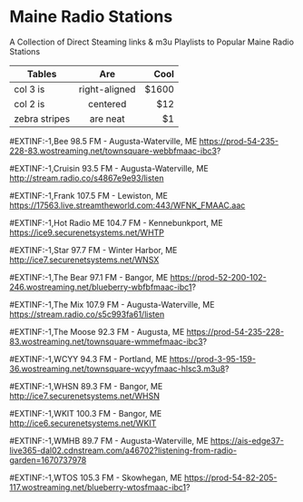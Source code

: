 # Maine Radio Stations
A Collection of Direct Steaming links & m3u Playlists to Popular Maine Radio Stations


| Tables        | Are           | Cool  |
| ------------- |:-------------:| -----:|
| col 3 is      | right-aligned | $1600 |
| col 2 is      | centered      |   $12 |
| zebra stripes | are neat      |    $1 |

#EXTINF:-1,Bee 98.5 FM - Augusta-Waterville, ME
https://prod-54-235-228-83.wostreaming.net/townsquare-webbfmaac-ibc3?

#EXTINF:-1,Cruisin 93.5 FM - Augusta-Waterville, ME
http://stream.radio.co/s4867e9e93/listen

#EXTINF:-1,Frank 107.5 FM - Lewiston, ME
https://17563.live.streamtheworld.com:443/WFNK_FMAAC.aac

#EXTINF:-1,Hot Radio ME 104.7 FM - Kennebunkport, ME
https://ice9.securenetsystems.net/WHTP

#EXTINF:-1,Star 97.7 FM - Winter Harbor, ME
http://ice7.securenetsystems.net/WNSX

#EXTINF:-1,The Bear 97.1 FM - Bangor, ME
https://prod-52-200-102-246.wostreaming.net/blueberry-wbfbfmaac-ibc1?

#EXTINF:-1,The Mix 107.9 FM - Augusta-Waterville, ME
https://stream.radio.co/s5c993fa61/listen

#EXTINF:-1,The Moose 92.3 FM - Augusta, ME
https://prod-54-235-228-83.wostreaming.net/townsquare-wmmefmaac-ibc3?

#EXTINF:-1,WCYY 94.3 FM - Portland, ME
https://prod-3-95-159-36.wostreaming.net/townsquare-wcyyfmaac-hlsc3.m3u8?

#EXTINF:-1,WHSN 89.3 FM - Bangor, ME
http://ice7.securenetsystems.net/WHSN

#EXTINF:-1,WKIT 100.3 FM - Bangor, ME
http://ice6.securenetsystems.net/WKIT

#EXTINF:-1,WMHB 89.7 FM - Augusta-Waterville, ME
https://ais-edge37-live365-dal02.cdnstream.com/a46702?listening-from-radio-garden=1670737978

#EXTINF:-1,WTOS 105.3 FM - Skowhegan, ME
https://prod-54-82-205-117.wostreaming.net/blueberry-wtosfmaac-ibc1?
